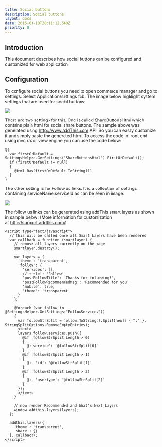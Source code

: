 ```yaml
---
title: Social buttons
description: Social buttons
layout: docs
date: 2015-03-18T20:11:12.560Z
priority: 8
---
```

## Introduction

This document describes how social buttons can be configured and customized for web application

## Configuration

To configure social buttons you need to open commerce manager and go to settings. Select Application/settings tab. The image below highlight system settings that are used for social buttons:

<img src="../../../../assets/images/settings.png" />

There are two settings for this. One is called ShareButtonsHtml which contains plain html for social share buttons. The sample above was generated using http://www.addThis.com API. So you can easily customize it and simply paste the generated html. To access the code in front end using mvc razor view engine you can use the code below:

```
@{
  var firstOrDefault = SettingsHelper.GetSettings("ShareButtonsHtml").FirstOrDefault();
  if (firstOrDefault != null)
  {
    @Html.Raw(firstOrDefault.ToString())
  }
}
```

The other setting is for Follow us links. It is a collection of settings containing serviceName:serviceId as can be seen in image.

<img src="../../../../assets/images/FollowLinks.png" />

The follow us links can be generated using addThis smart layers as shown in sample below: (More information for customization at <a href="http://support.addthis.com/" rel="nofollow">http://support.addthis.com/</a>)

```
<script type="text/javascript">
  // this will be called once all Smart Layers have been rendered
  var callback = function (smartlayer) {
    // remove all layers currently on the page
    smartlayer.destroy();

    var layers = {
      'theme': 'transparent',
      'follow': {
        'services': [],
        //'title': 'Follow',
        'postFollowTitle': 'Thanks for following!',
        'postFollowRecommendedMsg': 'Recommended for you',
        'mobile': true,
        'theme': 'transparent'
      }
    };
 
    @foreach (var follow in @SettingsHelper.GetSettings("FollowServices"))
    {
      var followStrSplit = follow.ToString().Split(new[] { ":" }, StringSplitOptions.RemoveEmptyEntries);
      <text>
      layers.follow.services.push({
        @if (followStrSplit.Length > 0)
        {
          @:'service': '@followStrSplit[0]'
        }
        @if (followStrSplit.Length > 1)
        {
          @:, 'id': '@followStrSplit[1]'
        }
        @if (followStrSplit.Length > 2)
        {
          @:, 'usertype': '@followStrSplit[2]'
        }
      });
      </text>
    }
             
    // now render Recommended and What's Next Layers
    window.addthis.layers(layers);
  };

  addthis.layers({
    'theme': 'transparent',
    'share': {}
  }, callback);
</script>
```